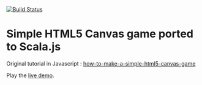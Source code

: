 [![Build Status](https://travis-ci.org/amsterdam-scala/Sjs-Simple-HTML5-canvas-game.svg?branch=master)](https://travis-ci.org/amsterdam-scala/Sjs-Simple-HTML5-canvas-game)

# Simple HTML5 Canvas game ported to Scala.js

Original tutorial in Javascript :
[how-to-make-a-simple-html5-canvas-game](http://www.lostdecadegames.com/how-to-make-a-simple-html5-canvas-game/)

Play the [live demo](http://vmunier.github.io/scalajs-simple-canvas-game/).
